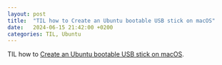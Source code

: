 ```yaml
---
layout: post
title:  "TIL how to Create an Ubuntu bootable USB stick on macOS"
date:   2024-06-15 21:42:00 +0200
categories: TIL, Ubuntu
---
```

TIL how to [Create an Ubuntu bootable USB stick on macOS](https://ubuntu.com/tutorials/create-a-usb-stick-on-macos).

